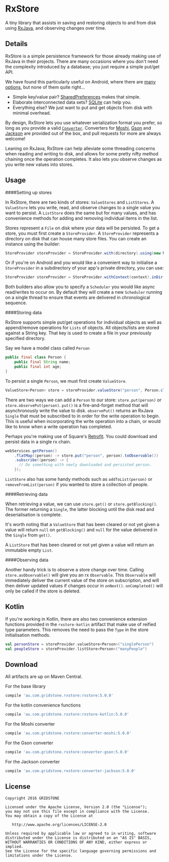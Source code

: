 RxStore
=====

A tiny library that assists in saving and restoring objects to and from disk using [RxJava](https://github.com/ReactiveX/RxJava), and observing changes over time.

Details
-------

RxStore is a simple persistence framework for those already making use of RxJava in their projects. There are many occasions where you don't need the complexity introduced by a database; you just require a simple put/get API.

We have found this particularly useful on Android, where there are [many options](http://developer.android.com/guide/topics/data/data-storage.html), but none of them quite right...

* Simple key/value pair? [SharedPreferences](http://developer.android.com/reference/android/content/SharedPreferences.html) makes that simple.
* Elaborate interconnected data sets? [SQLite](http://developer.android.com/reference/android/database/sqlite/SQLiteOpenHelper.html) can help you.
* Everything else? We just want to put and get objects from disk with minimal overhead.

By design, RxStore lets you use whatever serialization format you prefer, so long as you provide a valid [`Converter`](https://github.com/Gridstone/RxStore/blob/master/rxstore/src/main/java/au/com/gridstone/rxstore/Converter.java). Converters for [Moshi](https://github.com/square/moshi), [Gson](https://code.google.com/p/google-gson/) and [Jackson](https://github.com/ReactiveX/RxAndroid) are provided out of the box, and pull requests for more are always welcome!

Leaning on RxJava, RxStore can help alleviate some threading concerns when reading and writing to disk, and allows for some pretty nifty method chaining once the operation completes. It also lets you observe changes as you write new values into stores.

Usage
-----

####Setting up stores

In RxStore, there are two kinds of stores: `ValueStores` and `ListStores`. A `ValueStore` lets you write, read, and observe changes to a single value you want to persist. A `ListStore` does the same but for many values, and has convenience methods for adding and removing individual items in the list.

Stores represent a `File` on disk where your data will be persisted. To get a store, you must first create a `StoreProvider`. A `StoreProvider` represents a directory on disk that can house many store files. You can create an instance using the builder:

```java
StoreProvider storeProvider = StoreProvider.with(directory).using(new MoshiConverter());
```

Or if you're on Android and you would like a convenient way to initialise a `StoreProvider` in a subdirectory of your app's private directory, you can use:

```java
StoreProvider storeProvider = StoreProvider.withContext(context).inDir("mySubDir").using(new MoshiConverter());
```

Both builders also allow you to specify a `Scheduler` you would like async read/writes to occur on. By default they will create a new `Scheduler` running on a single thread to ensure that events are delivered in chronological sequence.

####Storing data

RxStore supports simple put/get operations for individual objects as well as append/remove operations for `Lists` of objects. All objects/lists are stored against a String key. That key is used to create a file in your previously specified directory.

Say we have a model class called `Person`
```java
public final class Person {
	public final String name;
	public final int age;
}
```

To persist a single `Person`, we must first create `ValueStore`.

```java
ValueStore<Person> store = storeProvider.valueStore("person", Person.class);
```

There are two ways we can add a `Person` to our store: `store.put(person)` or `store.observePut(person)`. `put()` is a fire-and-forget method that will asynchronously write the value to disk. `observePut()` returns an RxJava `Single` that must be subscribed to in order for the write operation to begin. This is useful when incorporating the write operation into a chain, or would like to know when a write operation has completed.

Perhaps you're making use of Square's [Retrofit](http://square.github.io/retrofit/). You could download and persist data in a single rx chain.

```java
webServices.getPerson()
    .flatMap((person) -> store.put("person", person).toObservable())
    .subscribe((person) -> {
      // Do something with newly downloaded and persisted person.
    });
```

`ListStore` also has some handy methods such as `addToList(person)` or `removeFromList(person)` if you wanted to store a collection of people.

####Retrieving data

When retrieving a value, we can use `store.get()` or `store.getBlocking()`. The former returning a `Single`, the latter blocking until the disk read and deserialisation is complete.

It's worth noting that a `ValueStore` that has been cleared or not yet given a value will return `null` on `getBlocking()` and `null` for the value delivered in the `Single` from `get()`.

A `ListStore` that has been cleared or not yet given a value will return an immutable empty `List`.

####Observing data

Another handy trick is to observe a store change over time. Calling `store.asObservable()` will give you an rx `Observable`. This `Observable` will immediately deliver the current value of the store on subscription, and will then deliver updated values if changes occur in `onNext()`. `onCompleted()` will only be called if the store is deleted.

Kotlin
------

If you're working in Kotlin, there are also two convenience extension functions provided in the `rxstore-kotlin` artifact that make use of reified type parameters. This removes the need to pass the `Type` in the store initialisation methods.

```kotlin
val personStore = storeProvider.valueStore<Person>("singlePerson")
val peopleStore = storeProvider.listStore<Person>("manyPeople")
```

Download
--------

All artifacts are up on Maven Central.

For the base library
```groovy
compile 'au.com.gridstone.rxstore:rxstore:5.0.0'
```
For the kotlin convenience functions
```groovy
compile 'au.com.gridstone.rxstore:rxstore-kotlin:5.0.0'
```
For the Moshi converter
```groovy
compile 'au.com.gridstone.rxstore:converter-moshi:5.0.0'
```
For the Gson converter
```groovy
compile 'au.com.gridstone.rxstore:converter-gson:5.0.0'
```
For the Jackson converter
```groovy
compile 'au.com.gridstone.rxstore:converter-jackson:5.0.0'
```

License
--------

    Copyright 2016 GRIDSTONE

    Licensed under the Apache License, Version 2.0 (the "License");
    you may not use this file except in compliance with the License.
    You may obtain a copy of the License at

       http://www.apache.org/licenses/LICENSE-2.0

    Unless required by applicable law or agreed to in writing, software
    distributed under the License is distributed on an "AS IS" BASIS,
    WITHOUT WARRANTIES OR CONDITIONS OF ANY KIND, either express or implied.
    See the License for the specific language governing permissions and
    limitations under the License.
